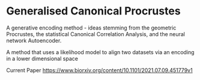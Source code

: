 # Generalised Canonical Procrustes
A generative encoding method - ideas stemming from the geometric Procrustes, the statistical Canonical Correlation Analysis, and the neural network Autoencoder.

A method that uses a likelihood model to align two datasets via an encoding in a lower dimensional space

Current Paper
https://www.biorxiv.org/content/10.1101/2021.07.09.451779v1
